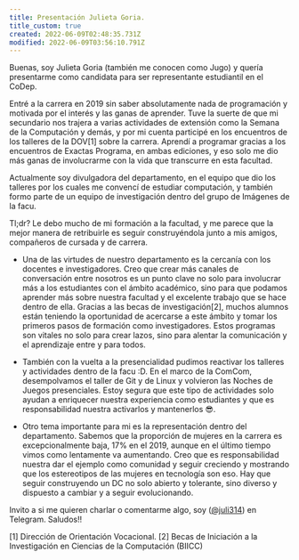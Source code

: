 ```yaml
---
title: Presentación Julieta Goria.
title_custom: true
created: 2022-06-09T02:48:35.731Z
modified: 2022-06-09T03:56:10.791Z
---
```


Buenas, soy Julieta Goria (también me conocen como Jugo) y quería presentarme como candidata para ser representante estudiantil en el CoDep.


Entré a la carrera en 2019 sin saber absolutamente nada de programación y motivada por el interés y las ganas de aprender. Tuve la suerte de que mi secundario nos trajera a varias actividades de extensión como la Semana de la Computación y demás, y por mi cuenta participé en los encuentros de los talleres de la DOV[1] sobre la carrera. Aprendí a programar gracias a los encuentros de Exactas Programa, en ambas ediciones, y eso solo me dio más ganas de involucrarme con la vida que transcurre en esta facultad.

Actualmente soy divulgadora del departamento, en el equipo que dio los talleres por los cuales me convencí de estudiar computación, y también formo parte de un equipo de investigación dentro del grupo de Imágenes de la facu.

Tl;dr? Le debo mucho de mi formación a la facultad, y me parece que la mejor manera de retribuirle es seguir construyéndola junto a mis amigos, compañeros de cursada y de carrera.

* Una de las virtudes de nuestro departamento es la cercanía con los docentes e investigadores. Creo que crear más canales de conversación entre nosotros es un punto clave no solo para involucrar más a los estudiantes con el ámbito académico, sino para que podamos aprender más sobre nuestra facultad y el excelente trabajo que se hace dentro de ella. Gracias a las becas de investigación[2], muchos alumnos están teniendo la oportunidad de acercarse a este ámbito y tomar los primeros pasos de formación como investigadores. Estos programas son vitales no solo para crear lazos, sino para alentar la comunicación y el aprendizaje entre y para todos. 

* También con la vuelta a la presencialidad pudimos reactivar los talleres y actividades dentro de la facu :D. En el marco de la ComCom, desempolvamos el taller de Git y de Linux y volvieron las Noches de Juegos presenciales. Estoy segura que este tipo de actividades solo ayudan a enriquecer nuestra experiencia como estudiantes y que es responsabilidad nuestra activarlos y mantenerlos :sunglasses:.

* Otro tema importante para mi es la representación dentro del departamento. Sabemos que la proporción de mujeres en la carrera es excepcionalmente baja, 17% en el 2019, aunque en el último tiempo vimos como lentamente va aumentando. Creo que es responsabilidad nuestra dar el ejemplo como comunidad y seguir creciendo y mostrando que los estereotipos de las mujeres en tecnología son eso. Hay que seguir construyendo un DC no solo abierto y tolerante, sino diverso y dispuesto a cambiar y a seguir evolucionando. 

Invito a si me quieren charlar o comentarme algo, soy ([@juli314](https://t.me/juli314)) en Telegram.
Saludos!!

[1] Dirección de Orientación Vocacional.
[2] Becas de Iniciación a la Investigación en Ciencias de la
Computación (BIICC)


